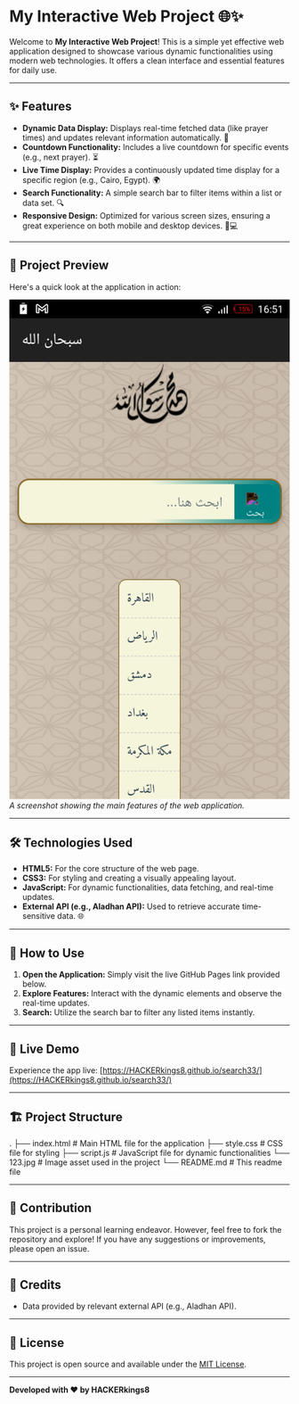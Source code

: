 
# My Interactive Web Project 🌐✨

Welcome to **My Interactive Web Project**! This is a simple yet effective web application designed to showcase various dynamic functionalities using modern web technologies. It offers a clean interface and essential features for daily use.

---

## ✨ Features

* **Dynamic Data Display:** Displays real-time fetched data (like prayer times) and updates relevant information automatically. 🕋
* **Countdown Functionality:** Includes a live countdown for specific events (e.g., next prayer). ⏳
* **Live Time Display:** Provides a continuously updated time display for a specific region (e.g., Cairo, Egypt). 🌍
* **Search Functionality:** A simple search bar to filter items within a list or data set. 🔍
* **Responsive Design:** Optimized for various screen sizes, ensuring a great experience on both mobile and desktop devices. 📱💻

---
## 📸 Project Preview

Here's a quick look at the application in action:

![Preview of the application interface](554.png "Main App View")
*A screenshot showing the main features of the web application.*

---
## 🛠️ Technologies Used

* **HTML5:** For the core structure of the web page.
* **CSS3:** For styling and creating a visually appealing layout.
* **JavaScript:** For dynamic functionalities, data fetching, and real-time updates.
* **External API (e.g., Aladhan API):** Used to retrieve accurate time-sensitive data. 🌐

---

## 🚀 How to Use

1.  **Open the Application:** Simply visit the live GitHub Pages link provided below.
2.  **Explore Features:** Interact with the dynamic elements and observe the real-time updates.
3.  **Search:** Utilize the search bar to filter any listed items instantly.

---

## 🔗 Live Demo

Experience the app live:
[https://HACKERkings8.github.io/search33/](https://HACKERkings8.github.io/search33/)

---

## 🏗️ Project Structure

.
├── index.html          # Main HTML file for the application
├── style.css           # CSS file for styling
├── script.js           # JavaScript file for dynamic functionalities
└── 123.jpg             # Image asset used in the project
└── README.md           # This readme file


---

## 🤝 Contribution

This project is a personal learning endeavor. However, feel free to fork the repository and explore! If you have any suggestions or improvements, please open an issue.

---

## 🙏 Credits

* Data provided by relevant external API (e.g., Aladhan API).

---

## 📜 License

This project is open source and available under the [MIT License](https://opensource.org/licenses/MIT).

---

**Developed with ❤️ by HACKERkings8**

